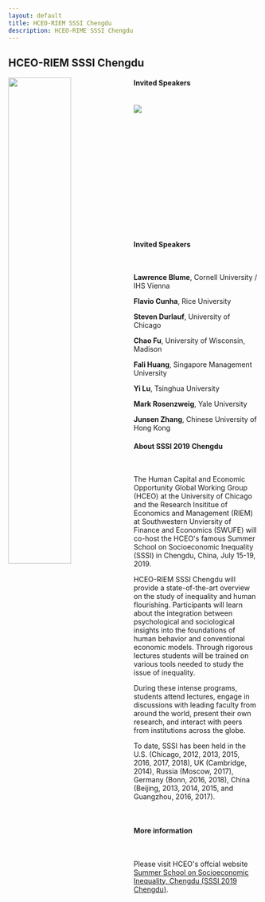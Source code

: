 ```yaml
---
layout: default
title: HCEO-RIEM SSSI Chengdu
description: HCEO-RIME SSSI Chengdu
---
```


## HCEO-RIEM SSSI Chengdu

<img style="float: left;" src="../assets/pics/SSSI_2019.jpeg" width="50%" height="50%">

#### Invited Speakers


<div class="container-narrow">
    <div class="row-fluid">
        <div class="span5">
            <br/><img style="float: left;" src="../assets/pics/SSSI_2019.jpeg"><br/>
            <br/><br/><h4 style="padding-top: 200px;"><b>Invited Speakers</b></h4><br/>
            <p><b>Lawrence Blume</b>, Cornell University / IHS Vienna</p>
            <p><b>Flavio Cunha</b>, Rice University</p>
            <p><b>Steven Durlauf</b>, University of Chicago </p>
            <p><b>Chao Fu</b>, University of Wisconsin, Madison</p>
            <p><b>Fali Huang</b>, Singapore Management University</p>
            <p><b>Yi Lu</b>, Tsinghua University </p>
            <p><b>Mark Rosenzweig</b>, Yale University </p>
            <p><b>Junsen Zhang</b>, Chinese University of Hong Kong</p>
        </div>
        <div class="span1">
        </div>
        <div class="span6">
            <h4> About SSSI 2019 Chengdu </h4>
            <p>The Human Capital and Economic Opportunity Global Working Group (HCEO) at the University of Chicago and the Research Insititue of Economics and Management (RIEM) at Southwestern Unviersity of Finance and Economics (SWUFE) will co-host the HCEO's famous Summer School on Socioeconomic Inequality (SSSI) in Chengdu, China, July 15-19, 2019.</p>    
            <p> HCEO-RIEM SSSI Chengdu will provide a state-of-the-art overview on the study of inequality and human flourishing. Participants will learn about the integration between psychological and sociological insights into the foundations of human behavior and conventional economic models. Through rigorous lectures students will be trained on various tools needed to study the issue of inequality. </p>
            <p> During these intense programs, students attend lectures, engage in discussions with leading faculty from around the world, present their own research, and interact with peers from institutions across the globe. </p>
            <p> To date, SSSI has been held in the U.S. (Chicago, 2012, 2013, 2015, 2016, 2017, 2018), UK (Cambridge, 2014), Russia (Moscow, 2017), Germany (Bonn, 2016, 2018), China (Beijing, 2013, 2014, 2015, and Guangzhou, 2016, 2017). <br/></p>
            <br/><h4> More information </h4><br/>
            <p>Please visit HCEO's offcial website <a href="https://hceconomics.uchicago.edu/events/summer-school-socioeconomic-inequality-chengdu-sssi-2019-chengdu" target="_blank"> Summer School on Socioeconomic Inequality, Chengdu (SSSI 2019 Chengdu)</a>.</p>
        </div>
   </div>
</div>


<!--        <div class="span2">
<!--        <br/><br/>
<!--           <img style="float: left;" src="../assets/pics/Zhao_1.jpeg">
<!--                   <!-- title="tamu_seal" alt="tamu_seal"/>
<!--        </div>
<!--    </div>
</div>

<!-- <div class="span5" style="text-align: justify">
<!-- <div class="navbar">
  <div class="navbar-inner">
      <ul class="nav">
          <li><a href="{{ BASE_PATH }}/assets/broman_cv.pdf">cv</a></li>
<!--      <li><a href="https://github.com/kbroman">github</a></li> -->
<!--          <li><a href="http://kbroman.org/blog">research</a></li>
          <li><a href="https://twitter.com/kwbroman">teaching</a></li>
      </ul>
  </div>
</div> 

<!-- <table class="wide">
<tr>
  <td class="left">
    <a href="pages/publpics/iplotCorr.html">
        <img src="assets/publpics/iplotCorr.png" alt="R/qtlcharts example" title="R/qtlcharts example"/>
    </a>
  </td>
  <td class="right">
    <a href="pages/publpics/tian2016_fig4.html">
        <img src="assets/publpics/tian2016_fig4.png" alt="Tian et
        al. (2016) Fig 4" title="Tian et al. (2016) Fig 4"/>
    </a>
  </td>
</tr>
<tr>
  <td class="left">
    <a href="pages/publpics/samplemixups_fig7.html">
        <img src="assets/publpics/samplemixups_fig7.png" alt="Broman et al. (2013) Fig 7" title="Broman et al. (2013) Fig 7"/>
    </a>
  </td>
  <td class="right">
    <a href="pages/publpics/isletc6_fig4.html">
        <img src="assets/publpics/isletc6_fig4.png" alt="Tian et al. (2015) Fig 4" title="Tian et al. (2015) Fig 4"/>
    </a>
  </td>
</tr>
</table>

<!-- <div class="navbar">
  <div class="navbar-inner">
      <ul class="nav">
          <li><a href="morefigs.html">see more figures</a></li>
      </ul>
  </div>
</div> -->
